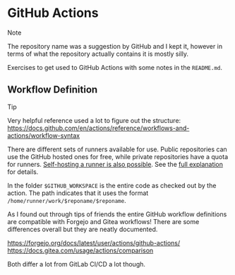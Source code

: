 # GitHub Actions

> [!NOTE]
> The repository name was a suggestion by GitHub and I kept it, however in
> terms of what the repository actually contains it is mostly silly.

Exercises to get used to GitHub Actions with some notes in the `README.md`.

## Workflow Definition

> [!TIP]
> Very helpful reference used a lot to figure out the structure: https://docs.github.com/en/actions/reference/workflows-and-actions/workflow-syntax

There are different sets of runners available for use. Public repositories can
use the GitHub hosted ones for free, while private repositories have a quota
for runners. [Self-hosting a runner is also
possible](https://docs.github.com/en/actions/concepts/runners/self-hosted-runners).
See the [full
explanation](https://docs.github.com/en/actions/reference/workflows-and-actions/workflow-syntax#choosing-github-hosted-runners)
for details.

In the folder `$GITHUB_WORKSPACE` is the entire code as checked out by the
action. The path indicates that it uses the format
`/home/runner/work/$reponame/$reponame`.

As I found out through tips of friends the entire GitHub workflow definitions
are compatible with Forgejo and Gitea workflows! There are some differences overall but they are neatly documented.

https://forgejo.org/docs/latest/user/actions/github-actions/
https://docs.gitea.com/usage/actions/comparison

Both differ a lot from GitLab CI/CD a lot though.
